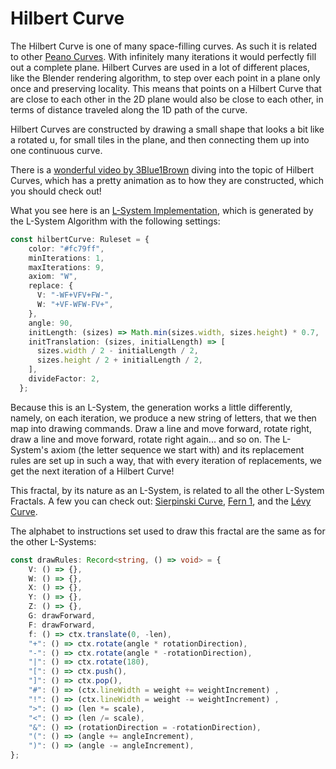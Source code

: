 # Hilbert Curve

The Hilbert Curve is one of many space-filling curves. As such it is related to other [Peano Curves](https://en.wikipedia.org/wiki/Peano_curve). With infinitely many iterations it would perfectly fill out a complete plane. Hilbert Curves are used in a lot of different places, like the Blender rendering algorithm, to step over each point in a plane only once and preserving locality. This means that points on a Hilbert Curve that are close to each other in the 2D plane would also be close to each other, in terms of distance traveled along the 1D path of the curve.

Hilbert Curves are constructed by drawing a small shape that looks a bit like a rotated u, for small tiles in the plane, and then connecting them up into one continuous curve.

There is a [wonderful video by 3Blue1Brown](https://www.youtube.com/watch?v=3s7h2MHQtxc&t) diving into the topic of Hilbert Curves, which has a pretty animation as to how they are constructed, which you should check out! 

What you see here is an [L-System Implementation](https://en.wikipedia.org/wiki/L-system), which is generated by the L-System Algorithm with the following settings: 

```ts
const hilbertCurve: Ruleset = {
    color: "#fc79ff",
    minIterations: 1,
    maxIterations: 9,
    axiom: "W",
    replace: {
      V: "-WF+VFV+FW-",
      W: "+VF-WFW-FV+",
    },
    angle: 90,
    initLength: (sizes) => Math.min(sizes.width, sizes.height) * 0.7,
    initTranslation: (sizes, initialLength) => [
      sizes.width / 2 - initialLength / 2,
      sizes.height / 2 + initialLength / 2,
    ],
    divideFactor: 2,
  };
```

Because this is an L-System, the generation works a little differently, namely, on each iteration, we produce a new string of letters, that we then map into drawing commands. Draw a line and move forward, rotate right, draw a line and move forward, rotate right again... and so on. The L-System's axiom (the letter sequence we start with) and its replacement rules are set up in such a way, that with every iteration of replacements, we get the next iteration of a Hilbert Curve!

This fractal, by its nature as an L-System, is related to all the other L-System Fractals. A few you can check out: [Sierpinski Curve](/l-system/sierpinski-curve), [Fern 1](/l-system/fern-1), and the [Lévy Curve](/l-system/levy-curve).

The alphabet to instructions set used to draw this fractal are the same as for the other L-Systems:

```ts
const drawRules: Record<string, () => void> = {
    V: () => {},
    W: () => {},
    X: () => {},
    Y: () => {},
    Z: () => {},
    G: drawForward,
    F: drawForward,
    f: () => ctx.translate(0, -len),
    "+": () => ctx.rotate(angle * rotationDirection),
    "-": () => ctx.rotate(angle * -rotationDirection),
    "|": () => ctx.rotate(180),
    "[": () => ctx.push(),
    "]": () => ctx.pop(),
    "#": () => (ctx.lineWidth = weight += weightIncrement) ,
    "!": () => (ctx.lineWidth = weight -= weightIncrement) ,
    ">": () => (len *= scale),
    "<": () => (len /= scale),
    "&": () => (rotationDirection = -rotationDirection),
    "(": () => (angle += angleIncrement),
    ")": () => (angle -= angleIncrement),
};
```